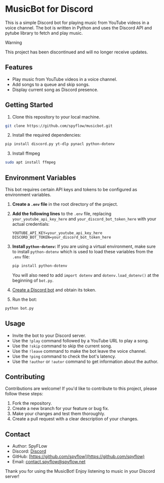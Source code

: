 # MusicBot for Discord

This is a simple Discord bot for playing music from YouTube videos in a voice channel. The bot is written in Python and uses the Discord API and pytube library to fetch and play music.

> [!WARNING]  
> This project has been discontinued and will no longer receive updates.

## Features

- Play music from YouTube videos in a voice channel.
- Add songs to a queue and skip songs.
- Display current song as Discord presence.

## Getting Started

1. Clone this repository to your local machine.

```bash
git clone https://github.com/spyflow/musicbot.git
```

2. Install the required dependencies:

```bash
pip install discord.py yt-dlp pynacl python-dotenv
```
3. Install ffmpeg
```bash
sudo apt install ffmpeg
```

## Environment Variables

This bot requires certain API keys and tokens to be configured as environment variables.

1.  **Create a `.env` file** in the root directory of the project.
2.  **Add the following lines** to the `.env` file, replacing `your_youtube_api_key_here` and `your_discord_bot_token_here` with your actual credentials:

    ```env
    YOUTUBE_API_KEY=your_youtube_api_key_here
    DISCORD_BOT_TOKEN=your_discord_bot_token_here
    ```

3.  **Install `python-dotenv`:**
    If you are using a virtual environment, make sure to install `python-dotenv` which is used to load these variables from the `.env` file:
    ```bash
    pip install python-dotenv
    ```
    You will also need to add `import dotenv` and `dotenv.load_dotenv()` at the beginning of `bot.py`.

4. [Create a Discord bot](https://discordpy.readthedocs.io/en/stable/discord.html) and obtain its token.

5. Run the bot:

```bash
python bot.py
```

## Usage

- Invite the bot to your Discord server.
- Use the `!play` command followed by a YouTube URL to play a song.
- Use the `!skip` command to skip the current song.
- Use the `!leave` command to make the bot leave the voice channel.
- Use the `!ping` command to check the bot's latency.
- Use the `!author` or `!autor` command to get information about the author.

## Contributing

Contributions are welcome! If you'd like to contribute to this project, please follow these steps:

1. Fork the repository.
2. Create a new branch for your feature or bug fix.
3. Make your changes and test them thoroughly.
4. Create a pull request with a clear description of your changes.

## Contact

- Author: SpyFLow
- Discord: [Discord](https://discord.com/users/533093302031876096)
- GitHub: [https://github.com/spyflow](https://github.com/spyflow)
- Email: [contact.spyflow@spyflow.net](mailto:contact.spyflow@spyflow.net)

Thank you for using the MusicBot! Enjoy listening to music in your Discord server!
